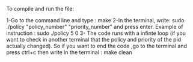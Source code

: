 To compile and run the file:

1-Go to the command line and type : make
2-In the terminal, write: sudo ./policy "policy_number" "priority_number" and press enter.
    Example of instruction : sudo ./policy 5 0
3- The code runs with a infinte loop (if you want to check in another terminal that the policy and priority of the pid actually changed).
So if you want to end the code ,go to the terminal and press ctrl+c then write in the terminal : make clean